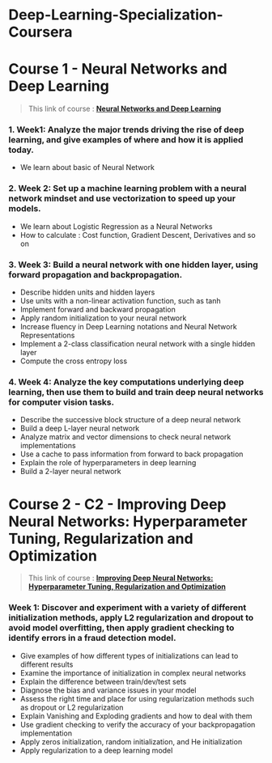# **Deep-Learning-Specialization-Coursera**

# **Course 1 - Neural Networks and Deep Learning**
> This link of course : **[Neural Networks and Deep Learning](https://www.coursera.org/learn/neural-networks-deep-learning)**
### **1. Week1: Analyze the major trends driving the rise of deep learning, and give examples of where and how it is applied today.**
   + We learn about basic of Neural Network
### **2. Week 2: Set up a machine learning problem with a neural network mindset and use vectorization to speed up your models.**
   + We learn about Logistic Regression as a Neural Networks
   + How to calculate : Cost function, Gradient Descent, Derivatives and so on
### **3. Week 3: Build a neural network with one hidden layer, using forward propagation and backpropagation.**
   + Describe hidden units and hidden layers
   + Use units with a non-linear activation function, such as tanh
   + Implement forward and backward propagation
   + Apply random initialization to your neural network
   + Increase fluency in Deep Learning notations and Neural Network Representations
   + Implement a 2-class classification neural network with a single hidden layer
   + Compute the cross entropy loss
### **4. Week 4: Analyze the key computations underlying deep learning, then use them to build and train deep neural networks for computer vision tasks.**
   + Describe the successive block structure of a deep neural network
   + Build a deep L-layer neural network
   + Analyze matrix and vector dimensions to check neural network implementations
   + Use a cache to pass information from forward to back propagation
   + Explain the role of hyperparameters in deep learning
   + Build a 2-layer neural network

# **Course 2 - C2 - Improving Deep Neural Networks: Hyperparameter Tuning, Regularization and Optimization**
> This link of course : **[Improving Deep Neural Networks: Hyperparameter Tuning, Regularization and Optimization](coursera.org/learn/deep-neural-network)**
### **Week 1: Discover and experiment with a variety of different initialization methods, apply L2 regularization and dropout to avoid model overfitting, then apply gradient checking to identify errors in a fraud detection model.**
   + Give examples of how different types of initializations can lead to different results
   + Examine the importance of initialization in complex neural networks
   + Explain the difference between train/dev/test sets
   + Diagnose the bias and variance issues in your model
   + Assess the right time and place for using regularization methods such as dropout or L2 regularization
   + Explain Vanishing and Exploding gradients and how to deal with them
   + Use gradient checking to verify the accuracy of your backpropagation implementation
   + Apply zeros initialization, random initialization, and He initialization
   + Apply regularization to a deep learning model
